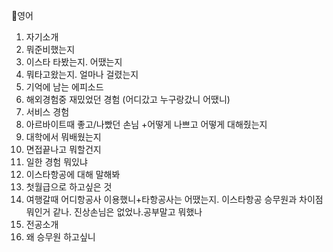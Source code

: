 🍑영어
1. 자기소개
2. 뭐준비했는지
3. 이스타 타봤는지. 어땠는지
4. 뭐타고왔는지. 얼마나 걸렸는지
5. 기억에 남는 에피소드
6. 해외경험중 재밌었던 경험
(어디갔고 누구랑갔니 어땠니)
7. 서비스 경험
8. 아르바이트때 좋고/나빴던 손님
 +어떻게 나쁘고 어떻게 대해줬는지
9. 대학에서 뭐배웠는지
10. 면접끝나고 뭐할건지
11. 일한 경험 뭐있냐
12. 이스타항공에 대해 말해봐
13. 첫월급으로 하고싶은 것
14. 여행갈때 어디항공사 이용했니+타항공사는 어땠는지. 이스타항공 승무원과 차이점 뭐인거 같나. 진상손님은 없었나.공부말고 뭐했나
15. 전공소개
16. 왜 승무원 하고싶니